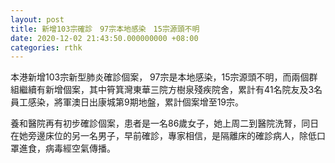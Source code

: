 ```yaml
---
layout: post
title: 新增103宗確診　97宗本地感染　15宗源頭不明
date: 2020-12-02 21:43:50.000000000 +08:00
categories: rthk
---
```


本港新增103宗新型肺炎確診個案， 97宗是本地感染，15宗源頭不明，而兩個群組繼續有新增個案，其中筲箕灣東華三院方樹泉殘疾院舍，累計有41名院友及3名員工感染，將軍澳日出康城第9期地盤，累計個案增至19宗。

養和醫院再有初步確診個案，患者是一名86歲女子，她上周二到醫院洗腎，同日在她旁邊床位的另一名男子，早前確診，專家相信，是隔離床的確診病人，除低口罩進食，病毒經空氣傳播。
